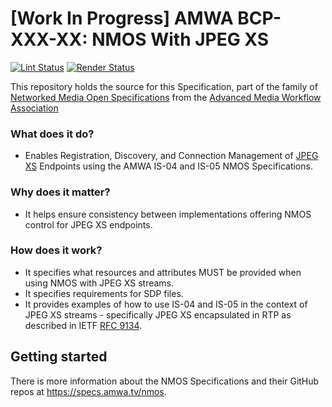 # \[Work In Progress\] AMWA BCP-XXX-XX: NMOS With JPEG XS

[![Lint Status](https://github.com/garethsb/nmos-jpeg-xs/workflows/Lint/badge.svg)](https://github.com/garethsb/nmos-jpeg-xs/actions?query=workflow%3ALint)
[![Render Status](https://github.com/garethsb/nmos-jpeg-xs/workflows/Render/badge.svg)](https://github.com/garethsb/nmos-jpeg-xs/actions?query=workflow%3ARender)

This repository holds the source for this Specification, part of the family of [Networked Media Open Specifications](https://specs.amwa.tv/nmos) from the [Advanced Media Workflow Association](https://amwa.tv)

<!-- INTRO-START -->

### What does it do?

- Enables Registration, Discovery, and Connection Management of [JPEG XS](https://jpeg.org/jpegxs/) Endpoints using the AMWA IS-04 and IS-05 NMOS Specifications.

### Why does it matter?

- It helps ensure consistency between implementations offering NMOS control for JPEG XS endpoints.

### How does it work?

- It specifies what resources and attributes MUST be provided when using NMOS with JPEG XS streams.
- It specifies requirements for SDP files.
- It provides examples of how to use IS-04 and IS-05 in the context of JPEG XS streams - specifically JPEG XS encapsulated in RTP as described in IETF [RFC 9134](https://tools.ietf.org/html/rfc9134).

<!-- INTRO-END -->

## Getting started

There is more information about the NMOS Specifications and their GitHub repos at <https://specs.amwa.tv/nmos>.
